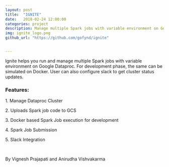 ```yaml
---
layout: post
title:  "IGNITE"
date:   2018-02-24 12:00:00
categories: project
description: Manage multiple Spark jobs with variable environment on Google Dataproc
img: ignite_logo.png
github_url: "https://github.com/gofynd/ignite"


---
```



<p>Ignite helps you run and manage multiple Spark jobs with variable environment on Google Dataproc. For development phase, the same can be simulated on Docker. User can also configure slack to get cluster status updates.</p>

<h3>Features:</h3>

<p>1. Manage Dataproc Cluster</p>
<p>2. Uploads Spark job code to GCS</p>
<p>3. Docker based Spark Job execution for development</p>
<p>4. Spark Job Submission</p>
<p>5. Slack Integration</p>

<br>
<p>By Vignesh Prajapati and Anirudha Vishvakarma</p>
